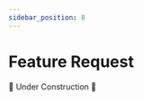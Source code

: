 ```yaml
---
sidebar_position: 8
---
```


# Feature Request

🚧 Under Construction 🚧

<!-- If you would like to deploy the landing page to production, you can run the following command.

```
npm run build
``` -->

